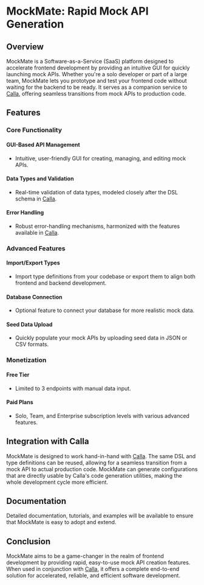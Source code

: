 # MockMate: Rapid Mock API Generation

## Overview

MockMate is a Software-as-a-Service (SaaS) platform designed to accelerate frontend development by providing an intuitive GUI for quickly launching mock APIs. Whether you're a solo developer or part of a large team, MockMate lets you prototype and test your frontend code without waiting for the backend to be ready. It serves as a companion service to [Calla](https://github.com/Calla-lang), offering seamless transitions from mock APIs to production code.

## Features

### Core Functionality

#### GUI-Based API Management
- Intuitive, user-friendly GUI for creating, managing, and editing mock APIs.

#### Data Types and Validation
- Real-time validation of data types, modeled closely after the DSL schema in [Calla](https://github.com/Calla-lang).

#### Error Handling
- Robust error-handling mechanisms, harmonized with the features available in [Calla](https://github.com/Calla-lang).

### Advanced Features

#### Import/Export Types
- Import type definitions from your codebase or export them to align both frontend and backend development.
  
#### Database Connection
- Optional feature to connect your database for more realistic mock data.

#### Seed Data Upload
- Quickly populate your mock APIs by uploading seed data in JSON or CSV formats.

### Monetization

#### Free Tier
- Limited to 3 endpoints with manual data input.

#### Paid Plans
- Solo, Team, and Enterprise subscription levels with various advanced features.
  
## Integration with Calla

MockMate is designed to work hand-in-hand with [Calla](https://github.com/Calla-lang). The same DSL and type definitions can be reused, allowing for a seamless transition from a mock API to actual production code. MockMate can generate configurations that are directly usable by Calla's code generation utilities, making the whole development cycle more efficient.

## Documentation

Detailed documentation, tutorials, and examples will be available to ensure that MockMate is easy to adopt and extend.

## Conclusion

MockMate aims to be a game-changer in the realm of frontend development by providing rapid, easy-to-use mock API creation features. When used in conjunction with [Calla](https://github.com/Calla-lang), it offers a complete end-to-end solution for accelerated, reliable, and efficient software development.

